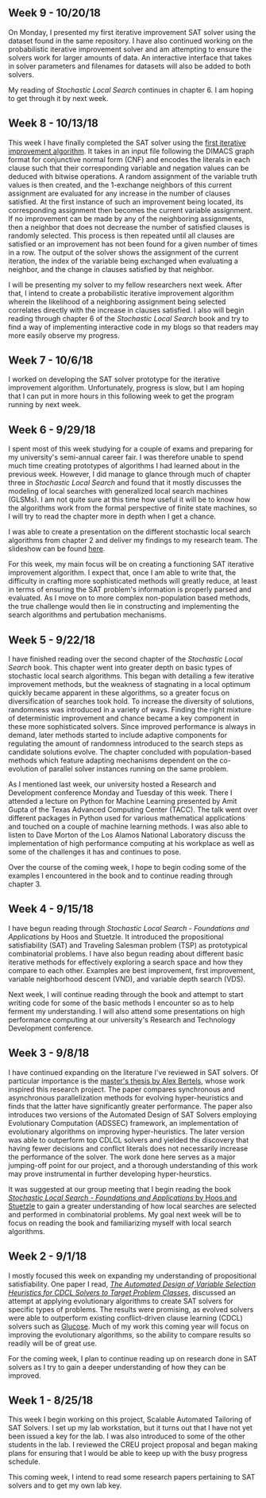 ## Week 9 - 10/20/18
  On Monday, I presented my first iterative improvement SAT solver using the dataset found in the same repository.  I have also continued working on the probabilistic iterative improvement solver and am attempting to ensure the solvers work for larger amounts of data.  An interactive interface that takes in solver parameters and filenames for datasets will also be added to both solvers.

My reading of _Stochastic Local Search_ continues in chapter 6.  I am hoping to get through it by next week.

## Week 8 - 10/13/18
  This week I have finally completed the SAT solver using the [first iterative improvement algorithm](https://github.com/sgiangreco/first-iterative-improvement).  It takes in an input file following the DIMACS graph format for conjunctive normal form (CNF) and encodes the literals in each clause such that their corresponding variable and negation values can be deduced with bitwise operations.  A random assignment of the variable truth values is then created, and the 1-exchange neighbors of this current assignment are evaluated for any increase in the number of clauses satisfied.  At the first instance of such an improvement being located, its corresponding assignment then becomes the current variable assignment.  If no improvement can be made by any of the neighboring assignments, then a neighbor that does not decrease the number of satisfied clauses is randomly selected.  This process is then repeated until all clauses are satisfied or an improvement has not been found for a given number of times in a row.  The output of the solver shows the assignment of the current iteration, the index of the variable being exchanged when evaluating a neighbor, and the change in clauses satisfied by that neighbor.

I will be presenting my solver to my fellow researchers next week.  After that, I intend to create a probabilistic iterative improvement algorithm wherein the likelihood of a neighboring assignment being selected correlates directly with the increase in clauses satisfied.  I also will begin reading through chapter 6 of the _Stochastic Local Search_ book and try to find a way of implementing interactive code in my blogs so that readers may more easily observe my progress.

## Week 7 - 10/6/18
  I worked on developing the SAT solver prototype for the iterative improvement algorithm.  Unfortunately, progress is slow, but I am hoping that I can put in more hours in this following week to get the program running by next week.

## Week 6 - 9/29/18

  I spent most of this week studying for a couple of exams and preparing for my university's semi-annual career fair.  I was therefore unable to spend much time creating prototypes of algorithms I had learned about in the previous week.  However, I did manage to glance through much of chapter three in _Stochastic Local Search_ and found that it mostly discusses the modeling of local searches with generalized local search machines (GLSMs).  I am not quite sure at this time how useful it will be to know how the algorithms work from the formal perspective of finite state machines, so I will try to read the chapter more in depth when I get a chance.
  
  I was able to create a presentation on the different stochastic local search algorithms from chapter 2 and deliver my findings to my research team.  The slideshow can be found [here](https://github.com/sgiangreco/Intro-to-Stochastic-Local-Search).
  
  For this week, my main focus will be on creating a functioning SAT iterative improvement algorithm.  I expect that, once I am able to write that, the difficulty in crafting more sophisticated methods will greatly reduce, at least in terms of ensuring the SAT problem's information is properly parsed and evaluated.  As I move on to more complex non-population based methods, the true challenge would then lie in constructing and implementing the search algorithms and pertubation mechanisms.

## Week 5 - 9/22/18

  I have finished reading over the second chapter of the _Stochastic Local Search_ book.  This chapter went into greater depth on basic types of stochastic local search algorithms.  This began with detailing a few iterative improvement methods, but the weakness of stagnating in a local optimum quickly became apparent in these algorithms, so a greater focus on diversification of searches took hold.  To increase the diversity of solutions, randomness was introduced in a variety of ways.  Finding the right mixture of deterministic improvement and chance became a key component in these more sophisticated solvers.  Since improved performance is always in demand, later methods started to include adaptive components for regulating the amount of randomness introduced to the search steps as candidate solutions evolve.  The chapter concluded with population-based methods which feature adapting mechanisms dependent on the co-evolution of parallel solver instances running on the same problem.

  As I mentioned last week, our university hosted a Research and Development conference Monday and Tuesday of this week.  There I attended a lecture on Python for Machine Learning presented by Amit Gupta of the Texas Advanced Computing Center (TACC).  The talk went over different packages in Python used for various mathematical applications and touched on a couple of machine learning methods.  I was also able to listen to Dave Morton of the Los Alamos National Laboratory discuss the implementation of high performance computing at his workplace as well as some of the challenges it has and continues to pose.

  Over the course of the coming week, I hope to begin coding some of the examples I encountered in the book and to continue reading through chapter 3.


## Week 4 - 9/15/18

  I have begun reading through _Stochastic Local Search - Foundations and Applications_ by Hoos and Stuetzle.  It introduced the propositional satisfiability (SAT) and Traveling Salesman problem (TSP) as prototypical combinatorial problems.  I have also begun reading about different basic iterative methods for effectively exploring a search space and how they compare to each other.  Examples are best improvement, first improvement, variable neighborhood descent (VND), and variable depth search (VDS).

  Next week, I will continue reading through the book and attempt to start writing code for some of the basic methods I encounter so as to help ferment my understanding.  I will also attend some presentations on high performance computing at our university's Research and Technology Development conference.


## Week 3 - 9/8/18

  I have continued expanding on the literature I've reviewed in SAT solvers.  Of particular importance is the [master's thesis by Alex Bertels](http://scholarsmine.mst.edu/cgi/viewcontent.cgi?article=8548&context=masters_theses), whose work inspired this research project.  The paper compares synchronous and asynchronous parallelization methods for evolving hyper-heuristics and finds that the latter have significantly greater performance.  The paper also introduces two versions of the Automated Design of SAT Solvers employing Evolutionary Computation (ADSSEC) framework, an implementation of evolutionary algorithms on improving hyper-heuristics.  The later version was able to outperform top CDLCL solvers and yielded the discovery that having fewer decisions and conflict literals does not necessarily increase the performance of the solver.  The work done here serves as a major jumping-off point for our project, and a thorough understanding of this work may prove instrumental in further developing hyper-heurstics.

  It was suggested at our group meeting that I begin reading the book [_Stochastic Local Search - Foundations and Applications_ by Hoos and Stuetzle](http://www.sls-book.net/) to gain a greater understanding of how local searches are selected and performed in combinatorial problems.  My goal next week will be to focus on reading the book and familiarizing myself with local search algorithms.


## Week 2 - 9/1/18

  I mostly focused this week on expanding my understanding of propositional satisfiability.  One paper I read, [_The Automated Design of Variable Selection Heuristics for CDCL Solvers to Target Problem Classes_](https://web.mst.edu/~tauritzd/pubs/2017/Illetskova2017.html), discussed an attempt at applying evolutionary algorithms to create SAT solvers for specific types of problems.  The results were promising, as evolved solvers were able to outperform existing conflict-driven clause learning (CDCL) solvers such as [Glucose](http://www.labri.fr/perso/lsimon/glucose/).  Much of my work this coming year will focus on improving the evolutionary algorithms, so the ability to compare results so readily will be of great use.

  For the coming week, I plan to continue reading up on research done in SAT solvers as I try to gain a deeper understanding of how they can be improved.


## Week 1 - 8/25/18

  This week I begin working on this project, Scalable Automated Tailoring of SAT Solvers.  I set up my lab workstation, but it turns out that I have not yet been issued a key for the lab.  I was also introduced to some of the other students in the lab.  I reviewed the CREU project proposal and began making plans for ensuring that I would be able to keep up with the busy progress schedule.

  This coming week, I intend to read some research papers pertaining to SAT solvers and to get my own lab key.

